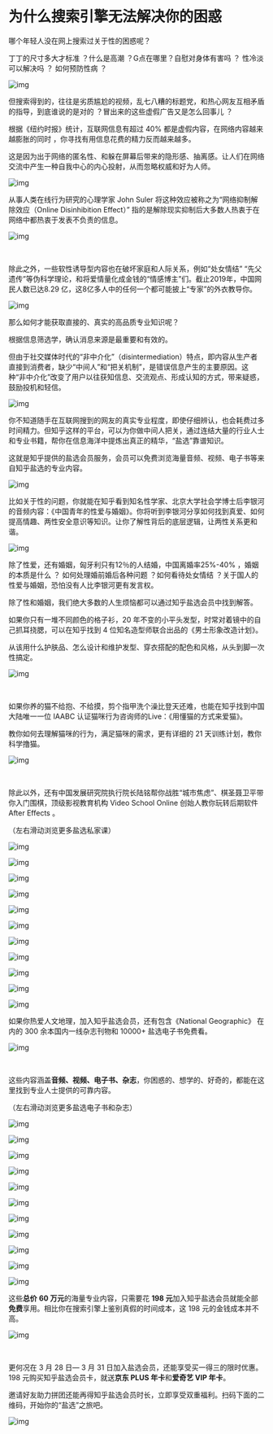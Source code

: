 # 为什么搜索引擎无法解决你的困惑

哪个年轻人没在网上搜索过关于性的困惑呢？



丁丁的尺寸多大才标准 ？什么是高潮 ？G点在哪里？自慰对身体有害吗 ？ 性冷淡可以解决吗 ？ 如何预防性病 ？



![img](https://mmbiz.qpic.cn/mmbiz_jpg/U6yRaDu1NaZm0KlaL4drkpicAr6ay8IVC2KGxC8X0ib8ia5MWS4Ar1mWfx62MBNLZlnGLoPzfMykE9L8wLAJb4D7A/640?wx_fmt=jpeg)



但搜索得到的，往往是劣质尴尬的视频，乱七八糟的标题党，和热心网友互相矛盾的指导，到底谁说的是对的 ？冒出来的这些虚假广告又是怎么回事儿 ？



根据《纽约时报》统计，互联网信息有超过 40% 都是虚假内容，在网络内容越来越膨胀的同时 ，你寻找有用信息花费的精力反而越来越多。



这是因为出于网络的匿名性、和躲在屏幕后带来的隐形感、抽离感。让人们在网络交流中产生一种自我中心的内心投射，从而忽略权威和好为人师。



![img](https://mmbiz.qpic.cn/mmbiz_png/U6yRaDu1Nabk4F5tD6yGTHlUJD2fuo9nr1XpmQhE0rc3G7hTEgZ4L5sKudVWC9YWbJenZDmoy8j6jQdy0icylBQ/640?wx_fmt=png)



从事人类在线行为研究的心理学家 John Suler 将这种效应被称之为“网络抑制解除效应（Online Disinhibition Effect）” 指的是解除现实抑制后大多数人热衷于在网络中都热衷于发表不负责的信息。



![img](https://mmbiz.qpic.cn/mmbiz_jpg/U6yRaDu1NaZm0KlaL4drkpicAr6ay8IVClepCj2eS0DqDib7KIibicZ1GuzepmIZ3ibOLydkgk2edWicxmHu16HamMHg/640?wx_fmt=jpeg)

​    

除此之外，一些软性诱导型内容也在破坏家庭和人际关系，例如“处女情结” “先父遗传”等伪科学理论，和将爱情量化成金钱的“情感博主”们。截止2019年，中国网民人数已达8.29 亿，这8亿多人中的任何一个都可能披上“专家”的外衣教导你。



![img](https://mmbiz.qpic.cn/mmbiz_jpg/U6yRaDu1NaZm0KlaL4drkpicAr6ay8IVCAbYpqvLYlWEjTqe3V59BDJGqLfWiaMXY3HlFy8MfLEep5Cpywsmf8Ew/640?wx_fmt=jpeg)



那么如何才能获取直接的、真实的高品质专业知识呢？





根据信息筛选学，确认消息来源是最重要和有效的。



但由于社交媒体时代的“非中介化”（disintermediation）特点，即内容从生产者直接到消费者，缺少“中间人”和“把关机制”，是错误信息产生的主要原因。这种“非中介化”改变了用户以往获知信息、交流观点、形成认知的方式，带来疑惑，鼓励投机和轻信。



![img](https://mmbiz.qpic.cn/mmbiz_png/U6yRaDu1Nabk4F5tD6yGTHlUJD2fuo9no0FYhYpDpG4lhtUTKlcicMS4K3KK2LBbV9cTiabqLtsmOKflm3mXP0FQ/640?wx_fmt=png)



你不知道随手在互联网搜到的网友的真实专业程度，即使仔细辨认，也会耗费过多时间精力。但知乎这样的平台，可以为你做中间人把关，通过连结大量的行业人士和专业书籍，帮你在信息海洋中提炼出真正的精华，“盐选”靠谱知识。



这就是知乎提供的盐选会员服务，会员可以免费浏览海量音频、视频、电子书等来自知乎盐选的专业内容。



![img](https://mmbiz.qpic.cn/mmbiz_jpg/U6yRaDu1Nabk4F5tD6yGTHlUJD2fuo9n89mD7yRu3gWsGberL6oLiatAicG7PniaOTGs3dtVTLrqcL8lt2dZkiaia5A/640?wx_fmt=jpeg)



比如关于性的问题，你就能在知乎看到知名性学家、北京大学社会学博士后李银河的音频内容：《中国青年的性爱与婚姻》。你将听到李银河分享如何找到真爱、如何提高情趣、两性安全意识等知识。让你了解性背后的底层逻辑，让两性关系更和谐。



![img](https://mmbiz.qpic.cn/mmbiz_jpg/U6yRaDu1NaZm0KlaL4drkpicAr6ay8IVC2bIQl7hcTQsJeAnoYWj177voFroFL2HU4dmDBOap9VPlwYz82fAvOw/640?wx_fmt=jpeg)



除了性爱，还有婚姻，匈牙利只有12％的人结婚，中国离婚率25%-40% ，婚姻的本质是什么 ？ 如何处理婚前婚后各种问题 ？如何看待处女情结 ？关于国人的性爱与婚姻，恐怕没有人比李银河更有发言权。



除了性和婚姻，我们绝大多数的人生烦恼都可以通过知乎盐选会员中找到解答。



如果你只有一堆不同颜色的格子衫，20 年不变的小平头发型，时常对着镜中的自己抓耳挠腮，可以在知乎找到 4 位知名造型师联合出品的《男士形象改造计划》。



从该用什么护肤品、怎么设计和维护发型、穿衣搭配的配色和风格，从头到脚一次性搞定。



![img](https://mmbiz.qpic.cn/mmbiz_jpg/U6yRaDu1NaZm0KlaL4drkpicAr6ay8IVCEWMWf8u3ApYfN57AiclYRcegwcwGFCTKNeWCEq8jMHUiam3Re0A558Ig/640?wx_fmt=jpeg)

​    

如果你养的猫不给抱、不给摸，剪个指甲洗个澡比登天还难，也能在知乎找到中国大陆唯一一位 IAABC 认证猫咪行为咨询师的Live：《用懂猫的方式来爱猫》。



教你如何去理解猫咪的行为，满足猫咪的需求，更有详细的 21 天训练计划，教你科学撸猫。



![img](https://mmbiz.qpic.cn/mmbiz_jpg/U6yRaDu1NaZm0KlaL4drkpicAr6ay8IVCVN5fEIhvf2cOwLO5Z17DCic6KlVpcRy8XWhNwdicnTwIp6g3mswTHicibw/640?wx_fmt=jpeg)

​    

除此以外，还有中国发展研究院执行院长陆铭帮你战胜“城市焦虑”、棋圣聂卫平带你入门围棋，顶级影视教育机构 Video School Online 创始人教你玩转后期软件 After Effects 。

（左右滑动浏览更多盐选私家课）

![img](https://mmbiz.qpic.cn/mmbiz_jpg/U6yRaDu1NaalSFKSctGKyLPe87Ecfb8INNyibKVF865QtdyFkLZkOv7a15YrWZo5icZVH8Rrxs8SY3JNjST3xbyg/640?wx_fmt=jpeg)

![img](https://mmbiz.qpic.cn/mmbiz_jpg/U6yRaDu1NaalSFKSctGKyLPe87Ecfb8ImLwXPUZZ1YRr206p0EAhjGyqQ2N12pKQR1A5kv98OvXH1CI8sSZDXg/640?wx_fmt=jpeg)

![img](https://mmbiz.qpic.cn/mmbiz_jpg/U6yRaDu1NaalSFKSctGKyLPe87Ecfb8IYLafibFCHqPMowicy0gGI4YMLj9ZAeibbvsQGWnT1ov0cTwAwC0bJdnibg/640?wx_fmt=jpeg)

![img](https://mmbiz.qpic.cn/mmbiz_jpg/U6yRaDu1NaalSFKSctGKyLPe87Ecfb8IN2dng3jM3iaR6l8OicQ07PB6BYtxiaB9P4ghMl7HJd6m5LD79TCcvCNFg/640?wx_fmt=jpeg)

![img](https://mmbiz.qpic.cn/mmbiz_jpg/U6yRaDu1NaalSFKSctGKyLPe87Ecfb8Ieum7HjgICmRxvehKovloMqCvQk7zPtX7IW6vX3jlcH6cIZib72EdIyw/640?wx_fmt=jpeg)

![img](https://mmbiz.qpic.cn/mmbiz_jpg/U6yRaDu1NaalSFKSctGKyLPe87Ecfb8IH6GmE3UvA8u3FOf93nvJMy1ib3BCqWsrKH2C9IKQGlvZFnvj15jMpUQ/640?wx_fmt=jpeg)

![img](https://mmbiz.qpic.cn/mmbiz_jpg/U6yRaDu1NaalSFKSctGKyLPe87Ecfb8IB5QiaFNwJ8R5BVo88qvnpmicic0ns6D4tNcxLSUk9YEY9PSRrOATcXLIQ/640?wx_fmt=jpeg)

![img](https://mmbiz.qpic.cn/mmbiz_jpg/U6yRaDu1NaalSFKSctGKyLPe87Ecfb8I8DkTsrQx2wa3MwtiaZzEMn76zhG17xI47mxvCg5l6UGyUib9ic3STyT4Q/640?wx_fmt=jpeg)

![img](https://mmbiz.qpic.cn/mmbiz_jpg/U6yRaDu1NaalSFKSctGKyLPe87Ecfb8Iia84T1mbWbiaicrvZAJtcml9ou9dNXgT6JxLSlvo0zs8Sn3Mba6ibniaJng/640?wx_fmt=jpeg)

![img](https://mmbiz.qpic.cn/mmbiz_jpg/U6yRaDu1NaalSFKSctGKyLPe87Ecfb8IibYGW18AO6tboKLdiaLkOSCCynBV8NBmLjI4Cay7PAMfTs7uKFtSllZQ/640?wx_fmt=jpeg)

![img](https://mmbiz.qpic.cn/mmbiz_jpg/U6yRaDu1NaalSFKSctGKyLPe87Ecfb8IAQZUtujiazLyfEOldVEibdDAaLNW03F9NGLvoh1EZ9s3Mp79ic6L9ASNA/640?wx_fmt=jpeg)

如果你热爱人文地理，加入知乎盐选会员，还有包含《National Geographic》 在内的 300 余本国内一线杂志刊物和 10000+ 盐选电子书免费看。



![img](https://mmbiz.qpic.cn/mmbiz_jpg/U6yRaDu1NaZm0KlaL4drkpicAr6ay8IVCB9UotWSwHTTAv9VsZw5MpgBpc8jLSyEicKSWTcN6SdUSDw4ErKJ8nAg/640?wx_fmt=jpeg)

​    

这些内容涵盖**音频、视频、电子书、杂志**，你困惑的、想学的、好奇的，都能在这里找到专业人士提供的可靠内容。

（左右滑动浏览更多盐选电子书和杂志）



![img](https://mmbiz.qpic.cn/mmbiz_jpg/U6yRaDu1NaalSFKSctGKyLPe87Ecfb8INvic35Gl2XBBGEYiatOZHeYkamhIr2nh9gRIKvPcvUmbIBkibsKaMf6ibA/640?wx_fmt=jpeg)

![img](https://mmbiz.qpic.cn/mmbiz_jpg/U6yRaDu1NaalSFKSctGKyLPe87Ecfb8IScFBXpicMpGwwswjicWYhOfmmVvYibFpXeCOy1RrEAstALFRMIbszfjmg/640?wx_fmt=jpeg)

![img](https://mmbiz.qpic.cn/mmbiz_jpg/U6yRaDu1NaalSFKSctGKyLPe87Ecfb8Ibs7uiaAyqarpNayYJDgbG91kpujoY4l51IRDiaCNyuuTaGYXw9lzLJwA/640?wx_fmt=jpeg)

![img](https://mmbiz.qpic.cn/mmbiz_jpg/U6yRaDu1NaalSFKSctGKyLPe87Ecfb8IPtbsTMw6ALv5e5W5132j53xXLkuDH9Ey2l5HpxDSYD27kP4Mc7ict6w/640?wx_fmt=jpeg)

![img](https://mmbiz.qpic.cn/mmbiz_jpg/U6yRaDu1NaalSFKSctGKyLPe87Ecfb8IueZibPIPWogUpImldsMhCkSgpWKNH4oetotyR188vvytwlIXoYicF3Kg/640?wx_fmt=jpeg)

![img](https://mmbiz.qpic.cn/mmbiz_jpg/U6yRaDu1NaalSFKSctGKyLPe87Ecfb8IlFhHXhuC9ZeAZAia3vsEukOIEnGWDsjoeDgPWV6vdac4cQ4IU8QibZiaA/640?wx_fmt=jpeg)

![img](https://mmbiz.qpic.cn/mmbiz_jpg/U6yRaDu1NaalSFKSctGKyLPe87Ecfb8ILXXriaeBnLRHkK3ibvQAEia4WpaTS2TaAExFTjcSpeCy5SLeZF0icTepvA/640?wx_fmt=jpeg)

![img](https://mmbiz.qpic.cn/mmbiz_jpg/U6yRaDu1NaalSFKSctGKyLPe87Ecfb8IovGrfpFVGpqeKxCd0pFdFhB4FkE8oEyicoxoTnAGSiamzmpkibyia6kooA/640?wx_fmt=jpeg)

![img](https://mmbiz.qpic.cn/mmbiz_jpg/U6yRaDu1NaalSFKSctGKyLPe87Ecfb8IiaLt2k5qx82uWKjrr2rzAVWEaHWVkWRhkkX9BM3fz6XF3qLYZkplX0w/640?wx_fmt=jpeg)

![img](https://mmbiz.qpic.cn/mmbiz_jpg/U6yRaDu1NaalSFKSctGKyLPe87Ecfb8IATkYwJX5pjhfcSaHYGQZf681U6w40fCA6tFtBicJGh74P3mF45gr1RQ/640?wx_fmt=jpeg)

![img](https://mmbiz.qpic.cn/mmbiz_jpg/U6yRaDu1NaalSFKSctGKyLPe87Ecfb8IW8TNIWNR6PobAmmtheDUhyPOj2McuhXLa8Z5VELthoXWCbAHcLOMPA/640?wx_fmt=jpeg)



这些**总价** **60 万元**的海量专业内容，只需要花 **198 元**加入知乎盐选会员就能全部**免费**享用。相比你在搜索引擎上鉴别真假的时间成本，这 198 元的金钱成本并不高。



![img](https://mmbiz.qpic.cn/mmbiz_jpg/U6yRaDu1NaZm0KlaL4drkpicAr6ay8IVC1R86hW5rXvETCIv0rRYm6TKabLN5ibnxOvdf4uW97ThnJSwbpGqA6FA/640?wx_fmt=jpeg)

​    

更何况在 3 月 28 日— 3 月 31 日加入盐选会员，还能享受买一得三的限时优惠。198 元购买知乎盐选会员卡，就送**京东 PLUS 年卡**和**爱奇艺 VIP 年卡**。



邀请好友助力拼团还能再得知乎盐选会员时长，立即享受双重福利。扫码下面的二维码，开始你的“盐选”之旅吧。



![img](https://mmbiz.qpic.cn/mmbiz_jpg/U6yRaDu1NaZm0KlaL4drkpicAr6ay8IVCj3tGuxpDDbtaIrMVJNHBTsthR6kbdklAIU6l8c9OOzgNVD1MVGMBYw/640?wx_fmt=jpeg)
